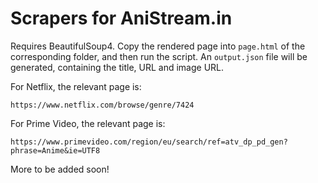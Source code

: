 # Scrapers for AniStream.in

Requires BeautifulSoup4. Copy the rendered page into `page.html` of the corresponding folder, and then run the script. An `output.json` file will be generated, containing the title, URL and image URL.

For Netflix, the relevant page is:

    https://www.netflix.com/browse/genre/7424


For Prime Video, the relevant page is:

    https://www.primevideo.com/region/eu/search/ref=atv_dp_pd_gen?phrase=Anime&ie=UTF8

More to be added soon!


